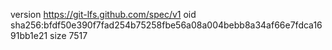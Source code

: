 version https://git-lfs.github.com/spec/v1
oid sha256:bfdf50e390f7fad254b75258fbe56a08a004bebb8a34af66e7fdca1691bb1e21
size 7517
